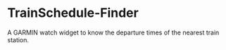 # TrainSchedule-Finder
A GARMIN watch widget to know the departure times of the nearest train station.
